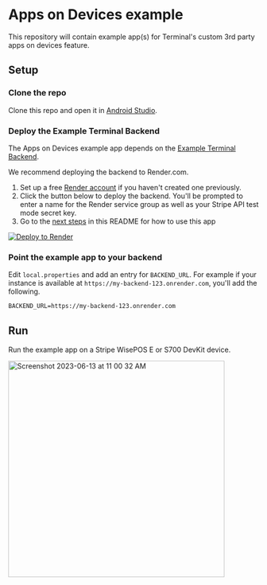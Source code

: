 # Apps on Devices example

This repository will contain example app(s) for Terminal's custom 3rd party apps on devices feature.

## Setup

### Clone the repo

Clone this repo and open it in [Android Studio](https://developer.android.com/studio).

### Deploy the Example Terminal Backend
The Apps on Devices example app depends on the [Example Terminal Backend](https://github.com/stripe/example-terminal-backend).

We recommend deploying the backend to Render.com.

1. Set up a free [Render account](https://dashboard.render.com/register) if you haven't created one previously.
2. Click the button below to deploy the backend. You'll be prompted to enter a name for the Render service group as well as your Stripe API test mode secret key.
3. Go to the [next steps](#next-steps) in this README for how to use this app

[![Deploy to Render](https://render.com/images/deploy-to-render-button.svg)](https://render.com/deploy?repo=https://github.com/stripe/example-terminal-backend/)

### Point the example app to your backend

Edit `local.properties` and add an entry for `BACKEND_URL`. For example if your instance is available at `https://my-backend-123.onrender.com`, you'll add the following.

```
BACKEND_URL=https://my-backend-123.onrender.com
```

## Run

Run the example app on a Stripe WisePOS E or S700 DevKit device.

<img width="435" alt="Screenshot 2023-06-13 at 11 00 32 AM" src="https://github.com/stripe/terminal-apps-on-devices-example/assets/45020849/9c0472f4-2355-4094-a2fd-ce3498409d07">

